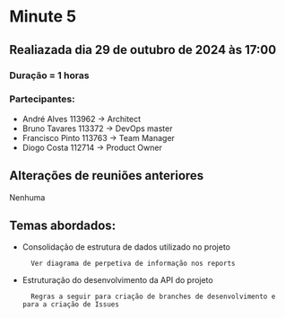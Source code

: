 # Minute 5

## Realiazada dia 29 de outubro de 2024 às 17:00 

### Duração = 1 horas

### Partecipantes:

- André Alves 113962 -> Architect
- Bruno Tavares 113372 -> DevOps master
- Francisco Pinto 113763 -> Team Manager 
- Diogo Costa 112714 -> Product Owner

## Alterações de reuniões anteriores

Nenhuma

## Temas abordados:

- Consolidação de estrutura de dados utilizado no projeto

        Ver diagrama de perpetiva de informação nos reports

- Estruturação do desenvolvimento da API do projeto

        Regras a seguir para criação de branches de desenvolvimento e para a criação de Issues



